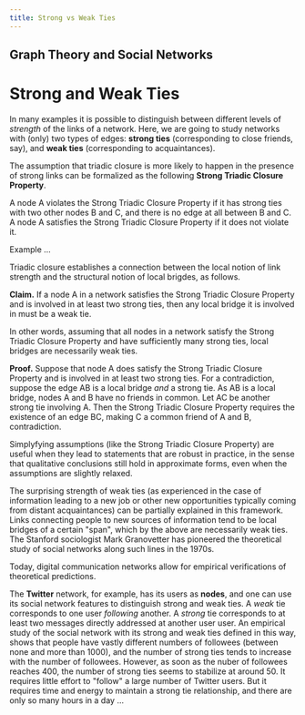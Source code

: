 ```yaml
---
title: Strong vs Weak Ties
---
```


## Graph Theory and Social Networks

# Strong and Weak Ties

In many examples it is possible to distinguish between different
levels of _strength_ of the links of a network.  Here, we are going to
study networks with (only) two types of edges: **strong ties**
(corresponding to close friends, say), and **weak ties**
(corresponding to acquaintances).

The assumption that triadic closure is more likely to happen in the
presence of strong links can be formalized as the following
**Strong Triadic Closure Property**.

<div class="note">
    A node A violates the Strong Triadic Closure Property
    if it has strong ties with two other nodes B and C, and there
    is no edge at all between B and C.  A node A satisfies the
    Strong Triadic Closure Property if it does not violate it.
</div>

Example ...

Triadic closure establishes a connection between the local notion
of link strength and the structural notion of local brigdes, as follows.

**Claim.** If a node A in a network satisfies the Strong Triadic
Closure Property and is involved in at least two strong ties, then any
local bridge it is involved in must be a weak tie.

In other words, assuming that all nodes in a network satisfy the
Strong Triadic Closure Property and have sufficiently many strong
ties, local bridges are necessarily weak ties.

**Proof.** Suppose that node A does satisfy the Strong Triadic Closure
Property and is involved in at least two strong ties.  For a
contradiction, suppose the edge AB is a local bridge _and_ a strong
tie.  As AB is a local bridge, nodes A and B have no friends in
common.  Let AC be another strong tie involving A.  Then the Strong
Triadic Closure Property requires the existence of an edge BC, making
C a common friend of A and B, contradiction.

Simplyfying assumptions (like the Strong Triadic Closure Property) are
useful when they lead to statements that are robust in practice, in
the sense that qualitative conclusions still hold in approximate
forms, even when the assumptions are slightly relaxed.

The surprising strength of weak ties
(as experienced in the case of information leading to a new job
or other new opportunities
typically coming from distant acquaintances)
can be partially explained in this framework.
Links connecting people to new sources of
information tend to be local bridges of
a certain "span", which by the above are necessarily
weak ties.  The Stanford sociologist Mark Granovetter
has pioneered the theoretical study of social networks along such lines
in the 1970s.

Today, digital communication networks allow for empirical verifications
of theoretical predictions.

The **Twitter** network, for example, has its users as **nodes**, and
one can use its social network features to distinguish strong and weak
ties.  A _weak_ tie corresponds to one user _following_ another.  A
_strong_ tie corresponds to at least two messages directly addressed
at another user user.  An empirical study of the social network with
its strong and weak ties defined in this way, shows that people have
vastly different numbers of followees (between none and more than
1000), and the number of strong ties tends to increase with the number
of followees.  However, as soon as the nuber of followees reaches 400,
the number of strong ties seems to stabilize at around 50.
It requires little effort to "follow" a large number of
Twitter users.
But it requires time and energy to maintain a strong tie relationship,
and there are only so many hours in a day ...

